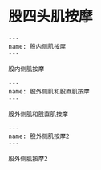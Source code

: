 # 股四头肌按摩

```{figure} /_static/img/2022-02-02-13-53-59.png
---
name: 股内侧肌按摩
---

股内侧肌按摩
```

```{figure} /_static/img/2022-02-02-13-54-34.png
---
name: 股外侧肌和股直肌按摩
---

股外侧肌和股直肌按摩
```

```{figure} /_static/img/2022-02-02-13-55-06.png
---
name: 股外侧肌按摩2
---

股外侧肌按摩2
```
